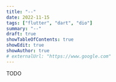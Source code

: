 ```yaml
---
title: "--"
date: 2022-11-15
tags: ["flutter", "dart", "dio"]
summary: "--"
draft: true
showTableOfContents: true
showEdit: true
showAuthor: true
# externalUrl: "https://www.google.com"
---
```


TODO